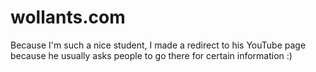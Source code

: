 # wollants.com

Because I'm such a nice student, I made a redirect to his YouTube page because he usually asks people to go there for certain information :)
